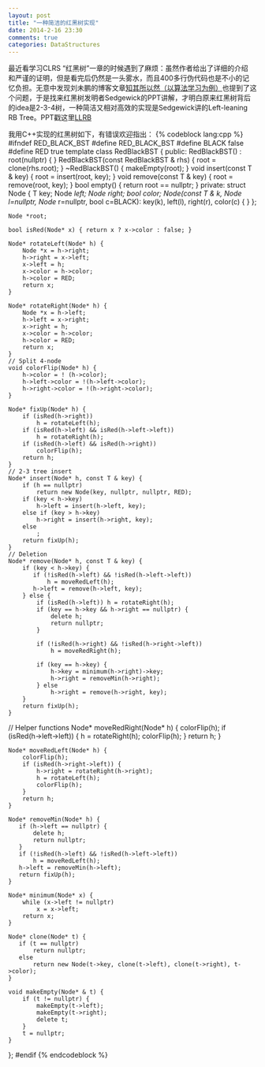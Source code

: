 ```yaml
--- 
layout: post
title: "一种简洁的红黑树实现"
date: 2014-2-16 23:30
comments: true
categories: DataStructures
---
```


最近看学习CLRS “红黑树”一章的时候遇到了麻烦：虽然作者给出了详细的介绍
和严谨的证明，但是看完后仍然是一头雾水，而且400多行伪代码也是不小的记
忆负担。无意中发现刘未鹏的博客文章[知其所以然（以算法学习为例）](http://mindhacks.cn/2008/07/07/the-importance-of-knowing-why/)也提到了这个问题，于是找来红黑树发明者Sedgewick的PPT讲解，才明白原来红黑树背后的idea是2-3-4树，一种简洁又相对高效的实现是Sedgewick讲的Left-leaning RB Tree。PPT戳这里[LLRB](http://www.cs.princeton.edu/~rs/talks/LLRB/LLRB.pdf)

我用C++实现的红黑树如下，有错误欢迎指出：
{% codeblock lang:cpp %}
#ifndef RED_BLACK_BST
#define RED_BLACK_BST
#define BLACK false
#define RED true
template <typename T>
class RedBlackBST {
public:
    RedBlackBST() : root(nullptr) { }
    RedBlackBST(const RedBlackBST & rhs) { root = clone(rhs.root); }
    ~RedBlackBST() { makeEmpty(root); }
    void insert(const T & key) { root = insert(root, key); }
    void remove(const T & key) { root = remove(root, key); }
    bool empty() { return root == nullptr; }
private:
    struct Node {
        T key;
        Node *left;
        Node *right;
        bool color;
        Node(const T & k, Node* l=nullptr, Node* r=nullptr, bool c=BLACK):
        key(k), left(l), right(r), color(c) { }
    };

    Node *root;

    bool isRed(Node* x) { return x ? x->color : false; }

    Node* rotateLeft(Node* h) {
        Node *x = h->right;
        h->right = x->left;
        x->left = h;
        x->color = h->color;
        h->color = RED;
        return x;
    }

    Node* rotateRight(Node* h) {
        Node *x = h->left;
        h->left = x->right;
        x->right = h;
        x->color = h->color;
        h->color = RED;
        return x;
    }
    // Split 4-node
    void colorFlip(Node* h) {
        h->color = ! (h->color);
        h->left->color = !(h->left->color);
        h->right->color = !(h->right->color);
    }

    Node* fixUp(Node* h) {
        if (isRed(h->right))
            h = rotateLeft(h);
        if (isRed(h->left) && isRed(h->left->left))
            h = rotateRight(h);
        if (isRed(h->left) && isRed(h->right))
            colorFlip(h);
        return h;
    }
    // 2-3 tree insert
    Node* insert(Node* h, const T & key) {
        if (h == nullptr)
            return new Node(key, nullptr, nullptr, RED);
        if (key < h->key)
            h->left = insert(h->left, key);
        else if (key > h->key)
            h->right = insert(h->right, key);
        else 
            ;
        return fixUp(h);
    }
    // Deletion
    Node* remove(Node* h, const T & key) {
        if (key < h->key) {
           if (!isRed(h->left) && !isRed(h->left->left))
               h = moveRedLeft(h);
           h->left = remove(h->left, key);
        } else {
            if (isRed(h->left)) h = rotateRight(h);
            if (key == h->key && h->right == nullptr) {
                delete h;
                return nullptr;
            }

            if (!isRed(h->right) && !isRed(h->right->left))
                h = moveRedRight(h);

            if (key == h->key) {
                h->key = minimum(h->right)->key;
                h->right = removeMin(h->right);
            } else 
                h->right = remove(h->right, key);
        }
        return fixUp(h);
    }
   // Helper functions
    Node* moveRedRight(Node* h) {
        colorFlip(h);
        if (isRed(h->left->left)) {
            h = rotateRight(h);
            colorFlip(h);
        }
        return h;
    }

    Node* moveRedLeft(Node* h) {
        colorFlip(h);
        if (isRed(h->right->left)) {
            h->right = rotateRight(h->right);
            h = rotateLeft(h);
            colorFlip(h);
        }
        return h;
    }
    
    Node* removeMin(Node* h) {
       if (h->left == nullptr) {
           delete h;
           return nullptr;
       }
       if (!isRed(h->left) && !isRed(h->left->left))
           h = moveRedLeft(h);
       h->left = removeMin(h->left);
       return fixUp(h);
    }

    Node* minimum(Node* x) {
        while (x->left != nullptr)
            x = x->left;
        return x;
    }

    Node* clone(Node* t) {
       if (t == nullptr)
           return nullptr;
       else
           return new Node(t->key, clone(t->left), clone(t->right), t->color);
    }

    void makeEmpty(Node* & t) {
        if (t != nullptr) {
            makeEmpty(t->left);
            makeEmpty(t->right);
            delete t;
        }
        t = nullptr;
    }
};
#endif
{% endcodeblock %}
